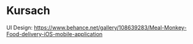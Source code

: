 # Kursach
UI Design: https://www.behance.net/gallery/108639283/Meal-Monkey-Food-delivery-iOS-mobile-application
